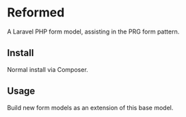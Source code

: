 # Reformed

A Laravel PHP form model, assisting in the PRG form pattern.

## Install

Normal install via Composer.

## Usage

Build new form models as an extension of this base model.